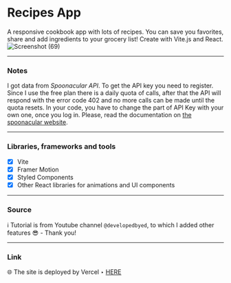 # Recipes App
A responsive cookbook app with lots of recipes. You can save you favorites, share and add ingredients to your grocery list! Create with Vite.js and React.
![Screenshot (69)](https://github.com/chiarabis/recipes-app/assets/124071052/ed7a04f0-b8bb-4c23-b72e-9034ffdba700)

---
### Notes
I got data from _Spoonacular API_. To get the API key you need to register. Since I use the free plan there is a daily quota of calls, after that the API will respond with the error code 402 and no more calls can be made until the quota resets. In your code, you have to change the part of API Key with your own one, once you log in. Please, read the documentation on [the spoonacular website](https://spoonacular.com/food-api).

---
### Libraries, frameworks and tools
- [x] Vite
- [x] Framer Motion
- [x] Styled Components
- [x] Other React libraries for animations and UI components

---
### Source
:information_source: Tutorial is from Youtube channel ```@developedbyed```, to which I added other features :sunglasses: - Thank you!
 
---
### Link
:globe_with_meridians: The site is deployed by Vercel ‣ [HERE](https://recipes-app-hazel-zeta.vercel.app/)
